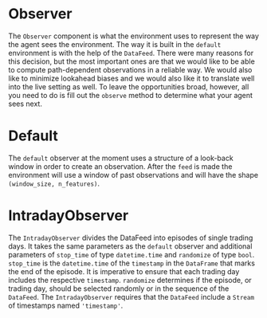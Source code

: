 # Observer

The `Observer` component is what the environment uses to represent the way the agent sees the environment. The way it is built in the `default` environment is with the help of the `DataFeed`. There were many reasons for this decision, but the most important ones are that we would like to be able to compute path-dependent observations in a reliable way. We would also like to minimize lookahead biases and we would also like it to translate well into the live setting as well. To leave the opportunities broad, however, all you need to do is fill out the `observe` method to determine what your agent sees next.

# Default
The `default` observer at the moment uses a structure of a look-back window in order to create an observation. After the `feed` is made the environment will use a window of past observations and will have the shape `(window_size, n_features)`.

# IntradayObserver
The `IntradayObserver` divides the DataFeed into episodes of single trading days. It takes the same parameters as the `default` observer and additional parameters of `stop_time` of type `datetime.time` and `randomize` of type `bool`. `stop_time` is the `datetime.time` of the `timestamp` in the `DataFrame` that marks the end of the episode. It is imperative to ensure that each trading day includes the respective `timestamp`. `randomize` determines if the episode, or trading day, should be selected randomly or in the sequence of the `DataFeed`. The `IntradayObserver` requires that the `DataFeed` include a `Stream` of timestamps named `'timestamp'`.
